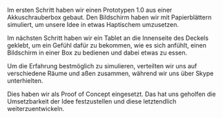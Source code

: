 Im ersten Schritt haben wir einen Prototypen 1.0 aus einer Akkuschrauberbox gebaut. Den Bildschirm haben wir mit Papierblättern simuliert, um unsere Idee in etwas Haptischem umzusetzen.

Im nächsten Schritt haben wir ein Tablet an die Innenseite des Deckels geklebt, um ein Gefühl dafür zu bekommen, wie es sich anfühlt, einen Bildschirm in einer Box zu bedienen und dabei etwas zu essen.

Um die Erfahrung bestmöglich zu simulieren, verteilten wir uns auf verschiedene Räume und aßen zusammen, während wir uns über Skype unterhielten.

Dies haben wir als Proof of Concept eingesetzt. Das hat uns geholfen die Umsetzbarkeit der Idee festzustellen und diese letztendlich weiterzuentwickeln.